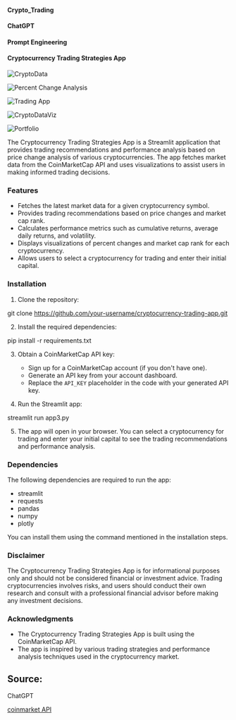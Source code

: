 #### Crypto_Trading 
#### ChatGPT 
#### Prompt Engineering
#### Cryptocurrency Trading Strategies App

![CryptoData](https://github.com/MTanguin/Crypto_Trading/assets/114210481/c0c52200-417e-4f9f-9e18-63589f680a19)

![Percent Change Analysis](https://github.com/MTanguin/Crypto_Trading/assets/114210481/d03c9396-2742-48f3-9660-609762c24798)

![Trading App](https://github.com/MTanguin/Crypto_Trading/assets/114210481/ac1bcb24-c566-49e5-9162-4c78cc344a50)


![CryptoDataViz](https://github.com/MTanguin/Crypto_Trading/assets/114210481/d7359003-b1df-458b-8a97-6f0b78ae9c39)

![Portfolio](https://github.com/MTanguin/Crypto_Trading/assets/114210481/34cfb91c-5edf-488a-939f-6b619ec01559)


The Cryptocurrency Trading Strategies App is a Streamlit application that provides trading recommendations and performance analysis based on price change analysis of various cryptocurrencies. The app fetches market data from the CoinMarketCap API and uses visualizations to assist users in making informed trading decisions.

### Features

- Fetches the latest market data for a given cryptocurrency symbol.
- Provides trading recommendations based on price changes and market cap rank.
- Calculates performance metrics such as cumulative returns, average daily returns, and volatility.
- Displays visualizations of percent changes and market cap rank for each cryptocurrency.
- Allows users to select a cryptocurrency for trading and enter their initial capital.

### Installation

1. Clone the repository:


git clone https://github.com/your-username/cryptocurrency-trading-app.git


2. Install the required dependencies:


pip install -r requirements.txt


3. Obtain a CoinMarketCap API key:
   - Sign up for a CoinMarketCap account (if you don't have one).
   - Generate an API key from your account dashboard.
   - Replace the `API_KEY` placeholder in the code with your generated API key.

4. Run the Streamlit app:


streamlit run app3.py


5. The app will open in your browser. You can select a cryptocurrency for trading and enter your initial capital to see the trading recommendations and performance analysis.

### Dependencies

The following dependencies are required to run the app:

- streamlit
- requests
- pandas
- numpy
- plotly

You can install them using the command mentioned in the installation steps.


### Disclaimer

The Cryptocurrency Trading Strategies App is for informational purposes only and should not be considered financial or investment advice. Trading cryptocurrencies involves risks, and users should conduct their own research and consult with a professional financial advisor before making any investment decisions.

### Acknowledgments

- The Cryptocurrency Trading Strategies App is built using the CoinMarketCap API.
- The app is inspired by various trading strategies and performance analysis techniques used in the cryptocurrency market.

## Source:

ChatGPT

[coinmarket API](https://pro.coinmarketcap.com/api/v1#)


